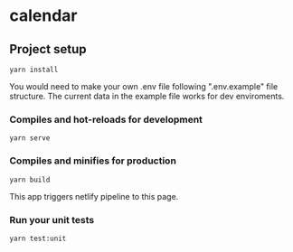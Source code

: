 # calendar

## Project setup
```
yarn install
```

You would need to make your own .env file following ".env.example" file structure. The current data in the example file works for dev enviroments.

### Compiles and hot-reloads for development
```
yarn serve
```

### Compiles and minifies for production
```
yarn build
```

This app triggers netlify pipeline to this page.

### Run your unit tests
```
yarn test:unit
```
